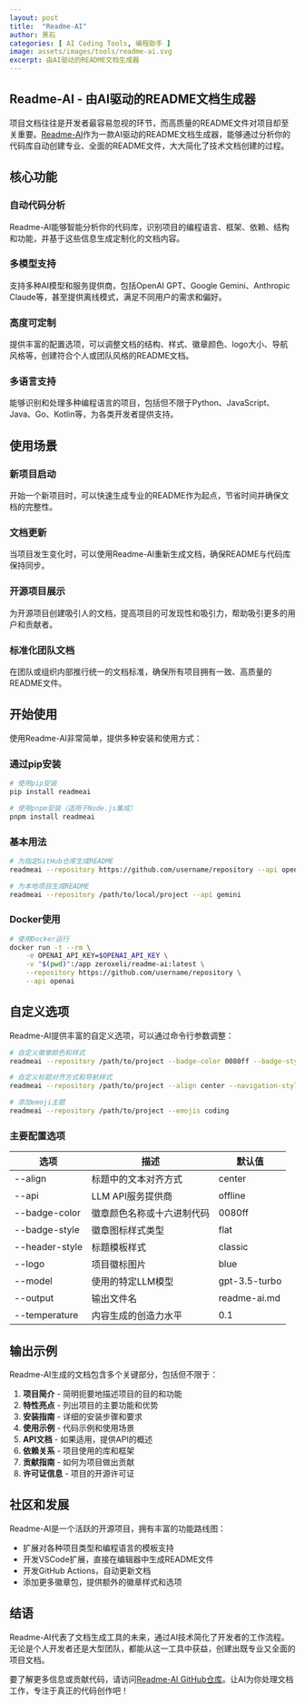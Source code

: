 ```yaml
---
layout: post
title:  "Readme-AI"
author: 黑石
categories: [ AI Coding Tools, 编程助手 ]
image: assets/images/tools/readme-ai.svg
excerpt: 由AI驱动的README文档生成器
---
```


## Readme-AI - 由AI驱动的README文档生成器

项目文档往往是开发者最容易忽视的环节，而高质量的README文件对项目却至关重要。[Readme-AI](https://github.com/eli64s/readme-ai)作为一款AI驱动的README文档生成器，能够通过分析你的代码库自动创建专业、全面的README文件，大大简化了技术文档创建的过程。

## 核心功能

### 自动代码分析

Readme-AI能够智能分析你的代码库，识别项目的编程语言、框架、依赖、结构和功能，并基于这些信息生成定制化的文档内容。

### 多模型支持

支持多种AI模型和服务提供商，包括OpenAI GPT、Google Gemini、Anthropic Claude等，甚至提供离线模式，满足不同用户的需求和偏好。

### 高度可定制

提供丰富的配置选项，可以调整文档的结构、样式、徽章颜色、logo大小、导航风格等，创建符合个人或团队风格的README文档。

### 多语言支持

能够识别和处理多种编程语言的项目，包括但不限于Python、JavaScript、Java、Go、Kotlin等，为各类开发者提供支持。

## 使用场景

### 新项目启动

开始一个新项目时，可以快速生成专业的README作为起点，节省时间并确保文档的完整性。

### 文档更新

当项目发生变化时，可以使用Readme-AI重新生成文档，确保README与代码库保持同步。

### 开源项目展示

为开源项目创建吸引人的文档，提高项目的可发现性和吸引力，帮助吸引更多的用户和贡献者。

### 标准化团队文档

在团队或组织内部推行统一的文档标准，确保所有项目拥有一致、高质量的README文件。

## 开始使用

使用Readme-AI非常简单，提供多种安装和使用方式：

### 通过pip安装

```bash
# 使用pip安装
pip install readmeai

# 使用pnpm安装（适用于Node.js集成）
pnpm install readmeai
```

### 基本用法

```bash
# 为指定GitHub仓库生成README
readmeai --repository https://github.com/username/repository --api openai

# 为本地项目生成README
readmeai --repository /path/to/local/project --api gemini
```

### Docker使用

```bash
# 使用Docker运行
docker run -t --rm \
    -e OPENAI_API_KEY=$OPENAI_API_KEY \
    -v "$(pwd)":/app zeroxeli/readme-ai:latest \
    --repository https://github.com/username/repository \
    --api openai
```

## 自定义选项

Readme-AI提供丰富的自定义选项，可以通过命令行参数调整：

```bash
# 自定义徽章颜色和样式
readmeai --repository /path/to/project --badge-color 0080ff --badge-style flat

# 自定义标题对齐方式和导航样式
readmeai --repository /path/to/project --align center --navigation-style bullet

# 添加emoji主题
readmeai --repository /path/to/project --emojis coding
```

### 主要配置选项

| 选项              | 描述                             | 默认值         |
|-------------------|----------------------------------|---------------|
| --align           | 标题中的文本对齐方式             | center        |
| --api             | LLM API服务提供商                | offline       |
| --badge-color     | 徽章颜色名称或十六进制代码       | 0080ff        |
| --badge-style     | 徽章图标样式类型                 | flat          |
| --header-style    | 标题模板样式                     | classic       |
| --logo            | 项目徽标图片                     | blue          |
| --model           | 使用的特定LLM模型                | gpt-3.5-turbo |
| --output          | 输出文件名                       | readme-ai.md  |
| --temperature     | 内容生成的创造力水平             | 0.1           |

## 输出示例

Readme-AI生成的文档包含多个关键部分，包括但不限于：

1. **项目简介** - 简明扼要地描述项目的目的和功能
2. **特性亮点** - 列出项目的主要功能和优势
3. **安装指南** - 详细的安装步骤和要求
4. **使用示例** - 代码示例和使用场景
5. **API文档** - 如果适用，提供API的概述
6. **依赖关系** - 项目使用的库和框架
7. **贡献指南** - 如何为项目做出贡献
8. **许可证信息** - 项目的开源许可证

## 社区和发展

Readme-AI是一个活跃的开源项目，拥有丰富的功能路线图：

- 扩展对各种项目类型和编程语言的模板支持
- 开发VSCode扩展，直接在编辑器中生成README文件
- 开发GitHub Actions，自动更新文档
- 添加更多徽章包，提供额外的徽章样式和选项

## 结语

Readme-AI代表了文档生成工具的未来，通过AI技术简化了开发者的工作流程。无论是个人开发者还是大型团队，都能从这一工具中获益，创建出既专业又全面的项目文档。

要了解更多信息或贡献代码，请访问[Readme-AI GitHub仓库](https://github.com/eli64s/readme-ai)。让AI为你处理文档工作，专注于真正的代码创作吧！ 